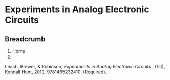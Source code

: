 #  Experiments in Analog Electronic Circuits

## Breadcrumb

  1. Home
  2. 

Leach, Brewer, & Robinson, _Experiments in Analog Electronic Circuits_ ,
(1st), Kendall Hunt, 2012. 9781465232410. (Required).

